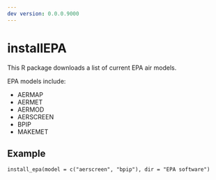 ```yaml
---  
dev version: 0.0.0.9000  
---  
```


# installEPA

This R package downloads a list of current EPA air models.  


EPA models include:  

- AERMAP 
- AERMET 
- AERMOD  
- AERSCREEN  
- BPIP
- MAKEMET


## Example

`install_epa(model = c("aerscreen", "bpip"), dir = "EPA software")`
